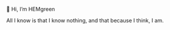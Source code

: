 👋 Hi, I’m HEMgreen

All I know is that I know nothing, and that because I think, I am.
<!---
hem9984/hem9984 is a ✨ special ✨ repository because its `README.md` (this file) appears on your GitHub profile.
You can click the Preview link to take a look at your changes.
--->
